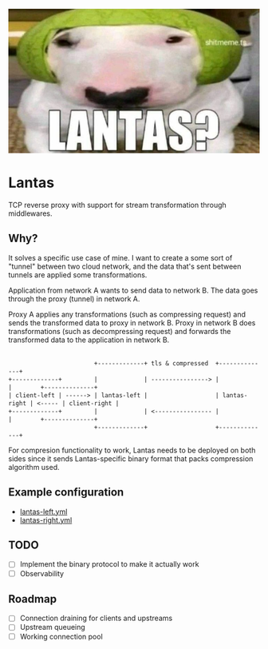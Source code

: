 
![Lantas?](docs/assets/lantas.png "Lantas?")

# Lantas

TCP reverse proxy with support for stream transformation through middlewares.

## Why?

It solves a specific use case of mine. I want to create a some sort of "tunnel" between two cloud network, and the data that's sent between tunnels are applied some transformations.

Application from network A wants to send data to network B. The data goes through the proxy (tunnel) in network A. 

Proxy A applies any transformations (such as compressing request) and sends the transformed data to proxy in network B.
Proxy in network B does transformations (such as decompressing request) and forwards the transformed data to the application in network B.

```   
                                    
                        +-------------+ tls & compressed  +--------------+
+-------------+         |             | ----------------> |              |        +--------------+
| client-left | ------> | lantas-left |                   | lantas-right | <----- | client-right |
+-------------+         |             | <---------------- |              |        +--------------+
                        +-------------+                   +--------------+
```

For compresion functionality to work, Lantas needs to be deployed on both sides since it sends
Lantas-specific binary format that packs compression algorithm used.

## Example configuration

- [lantas-left.yml](./examples/lantas-left.yml)
- [lantas-right.yml](./examples/lantas-right.yml)

## TODO

- [ ] Implement the binary protocol to make it actually work
- [ ] Observability

## Roadmap

- [ ] Connection draining for clients and upstreams
- [ ] Upstream queueing
- [ ] Working connection pool